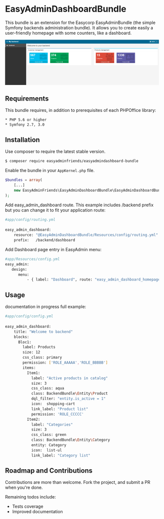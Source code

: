 # EasyAdminDashboardBundle

This bundle is an extension for the Easycorp EasyAdminBundle
(the simple Symfony backends administration bundle). It 
allows you to create easily a user-friendly homepage with
some counters, like a dashboard.

![Alt text](/doc/img/dashboard.png?raw=true "Dashboard")

## Requirements

This bundle requires, in addition to prerequisites of each PHPOffice library:

    * PHP 5.6 or higher
    * Symfony 2.7, 3.0
    
## Installation

Use composer to require the latest stable version.

````bash
$ composer require easyadminfriends/easyadmindashboard-bundle
````

Enable the bundle in your `AppKernel.php` file.

````php
$bundles = array(
    [...]
    new EasyAdminFriends\EasyAdminDashboardBundle\EasyAdminDashboardBundle(),
);
````
Add easy_admin_dashboard route. This example includes /backend prefix but you can change it to fit your application route:
````bash
#app/config/routing.yml

easy_admin_dashboard:
    resource: "@EasyAdminDashboardBundle/Resources/config/routing.yml"
    prefix:   /backend/dashboard
````

Add Dashboard page entry in EasyAdmin menu:
````bash
#app/Resources/config.yml
easy_admin:
   design:
      menu: 
          - { label: "Dashboard", route: "easy_admin_dashboard_homepage", default: true, icon: 'dashboard'}
````          

## Usage
documentation in progress
full example:
````bash
#app/config/config.yml

easy_admin_dashboard:
    title: "Welcome to backend"
    blocks:
      Bloc1:
        label: Products
        size: 12
        css_class: primary
        permission: ['ROLE_AAAAA','ROLE_BBBBB']
        items:
          Item1:
            label: "Active products in catalog"
            size: 3
            css_class: aqua
            class: BackendBundle\Entity\Product
            dql_filter: "entity.is_active = 1"
            icon:  shopping-cart
            link_label: "Product list"
            permission: 'ROLE_CCCCC'
          Item2:
            label: "Categories"
            size: 3
            css_class: green
            class: BackendBundle\Entity\Category
            entity: Category
            icon:  list-ul
            link_label: "Category list"
````

## Roadmap and Contributions

Contributions are more than welcome. Fork the project, and submit a PR when you're done.

Remaining todos include:

* Tests coverage
* Improved documentation
